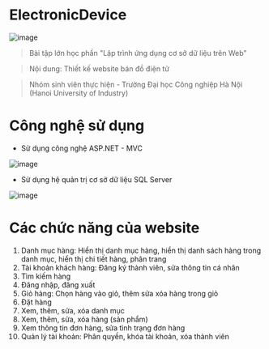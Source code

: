 # ElectronicDevice
![image](https://github.com/luuminh1742/ElectronicDevice/blob/master/ElectronicDevice/wwwroot/img/my-logo/logo-asp.net.png)

  > Bài tập lớn học phần "Lập trình ứng dụng cơ sở dữ liệu trên Web"
   
  > Nội dung: Thiết kế website bán đồ điện tử 
  
  > Nhóm sinh viên thực hiện - Trường Đại học Công nghiệp Hà Nội (Hanoi University of Industry)
# Công nghệ sử dụng
- Sử dụng công nghệ ASP.NET - MVC

![image](https://itzone.com.vn/wp-content/uploads/2020/01/ASP.NET-MVC.jpeg)

- Sử dụng hệ quản trị cơ sở dữ liệu SQL Server

![image](https://thichchiase.com/wp-content/uploads/2020/04/ce1b961011d302d41cab2c26f31eebbc.png)

# Các chức năng của website
1. Danh mục hàng: Hiển thị danh mục hàng, hiển thị danh sách hàng trong danh mục, hiển thị chi tiết hàng, phân trang
2. Tài khoản khách hàng: Đăng ký thành viên, sửa thông tin cá nhân
3. Tìm kiếm hàng
4. Đăng nhập, đăng xuất
5. Giỏ hàng: Chọn hàng vào giỏ, thêm sửa xóa hàng trong giỏ
6. Đặt hàng
7. Xem, thêm, sửa, xóa danh mục
8. Xem, thêm, sửa, xóa hàng (sản phẩm)
9. Xem thông tin đơn hàng, sửa tình trạng đơn hàng
10. Quản lý tài khoản: Phân quyền, khóa tài khoản, xóa thành viên
